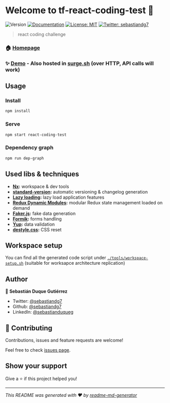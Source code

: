 # Welcome to tf-react-coding-test 👋

![Version](https://img.shields.io/badge/version-0.1.1-blue.svg?cacheSeconds=2592000)
[![Documentation](https://img.shields.io/badge/documentation-yes-brightgreen.svg)](https://github.com/sebastiandg7/tf-react-coding-test/blob/master/README.md)
[![License: MIT](https://img.shields.io/badge/License-MIT-yellow.svg)](#)
[![Twitter: sebastiandg7](https://img.shields.io/twitter/follow/sebastiandg7.svg?style=social)](https://twitter.com/sebastiandg7)

> react coding challenge

### 🏠 [Homepage](https://github.com/sebastiandg7/tf-react-coding-test)

### ✨ [Demo](https://sebastiandg7.github.io/tf-react-coding-test/) - Also hosted in [surge.sh](http://sdg-tf-react-coding-test.surge.sh) (over HTTP, API calls will work)

## Usage

### Install

```sh
npm install
```

### Serve

```sh
npm start react-coding-test
```

### Dependency graph

```sh
npm run dep-graph
```

## Used libs & techniques

- **[Nx](https://nx.dev/):** workspace & dev tools
- **[standard-version](https://github.com/conventional-changelog/standard-version):** automatic versioning & changelog generation
- **[Lazy loading](https://reactjs.org/docs/code-splitting.html#reactlazy):** lazy load application features
- **[Redux Dynamic Modules](https://redux-dynamic-modules.js.org/):** modular Redux state management loaded on demand
- **[Faker.js](https://github.com/marak/Faker.js):** fake data generation
- **[Formik]():** forms handling
- **[Yup]():** data validation
- **[destyle.css](https://nicolas-cusan.github.io/destyle.css):** CSS reset

## Workspace setup

You can find all the generated code script under [`./tools/workspace-setup.sh`](/tools/workspace-setup.sh) (suitable for worksapce architecture replication)

## Author

👤 **Sebastián Duque Gutiérrez**

- Twitter: [@sebastiandg7](https://twitter.com/sebastiandg7)
- Github: [@sebastiandg7](https://github.com/sebastiandg7)
- LinkedIn: [@sebastianduqueg](https://linkedin.com/in/sebastianduqueg)

## 🤝 Contributing

Contributions, issues and feature requests are welcome!

Feel free to check [issues page](https://github.com/sebastiandg7/tf-react-coding-test/issues).

## Show your support

Give a ⭐️ if this project helped you!

---

_This README was generated with ❤️ by [readme-md-generator](https://github.com/kefranabg/readme-md-generator)_
